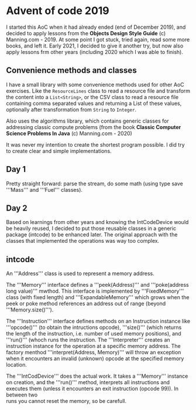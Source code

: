# Advent of code 2019

I started this AoC when it had  already ended (end of December 2019), and decided to apply lessons from the 
**Objects Design Style Guide** (c) Manning.com - 2019. At some point I got stuck, tried again, read some more books,
and left it. Early 2021, I decided to give it another try, but now also apply lessons frm other years (including 2020 
which I was able to finish).

## Convenience methods and classes
I have a small library with some convenience methods used for other AoC exercises. Like the ```ResourceLines``` class
to read a resource file and transform the content into a ```List<String>```, or the CSV class to read a resource
file containing comma separated values and returning a List of these values, optionally after transformation from
```String``` to ```Integer```.

Also uses the algorithms library, which contains generic classes for addressing classic compute problems (from the book
**Classic Computer Science Problems In Java** (c) Manning.com - 2020)

It was never my intention to create the shortest program possible. I did try to create clear and simple implementations.

## Day 1
Pretty straight forward: parse the stream, do some math (using type save '''Mass''' and '''Fuel''' classes).

## Day 2
Based on learnings from other years and knowing the IntCodeDevice would be heavily reused, I decided to put those 
reusable classes in a generic package (intcode) to be enhanced later. The original approach with the classes that 
implemented the operations was way too complex.

## intcode
An '''Address''' class is used to represent a memory address. 

The '''Memory''' interface defines a '''peek(Address)''' and '''poke(address long value)''' mwthod. This interface is 
implemented by '''FixedMemory''' class (with fixed length) and '''ExpandableMemory''' which grows when the peek or poke 
method references an address out of range (beyond '''Memory.size()''').

The '''Instruction''' interface defines methods on an Instruction instance like '''opcode()''' (to obtain the 
intructions opcode), '''size()''' (which returns the length of the instruction, i.e. number of used memory positions), 
and '''run()''' (whoch runs the instruction. The '''Interpreter''' creates an instruction instance for the operation at 
a specific memory address. The factory menthod '''interpret(Address, Memory)''' will throw an exception when it 
encounters an invalid (unknown) opcode at the specified memory location.

The '''IntCodDevice''' does the actual work. It takes a '''Memory''' instance on creation, and the '''run()''' method, 
interprets all instructions and executes them (unless it encounters an exit instruction (opcode 99)). In between two  
runs you cannot reset the memory, so be carefull.